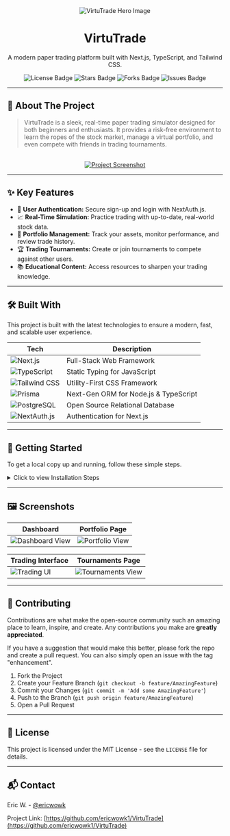 <div align="center">
  <img src="https://storage.googleapis.com/generative-ai-public-data/hosted-images/1722127027376041.png" alt="VirtuTrade Hero Image">
  <h1>VirtuTrade</h1>
  <p>A modern paper trading platform built with Next.js, TypeScript, and Tailwind CSS.</p>

  <div>
    <img src="https://img.shields.io/github/license/ericwowk1/VirtuTrade?style=for-the-badge" alt="License Badge"/>
    <img src="https://img.shields.io/github/stars/ericwowk1/VirtuTrade?style=for-the-badge&logo=github" alt="Stars Badge"/>
    <img src="https://img.shields.io/github/forks/ericwowk1/VirtuTrade?style=for-the-badge&logo=github" alt="Forks Badge"/>
    <img src="https://img.shields.io/github/issues/ericwowk1/VirtuTrade?style=for-the-badge&logo=github" alt="Issues Badge"/>
  </div>
</div>

---

## 📖 About The Project

> VirtuTrade is a sleek, real-time paper trading simulator designed for both beginners and enthusiasts. It provides a risk-free environment to learn the ropes of the stock market, manage a virtual portfolio, and even compete with friends in trading tournaments.

<br>

<div align="center">
  <a href="#"> <img src="https://via.placeholder.com/800x450.png?text=Your+App+Screenshot+Here" alt="Project Screenshot">
  </a>
</div>

---

## ✨ Key Features

-   🔐 **User Authentication:** Secure sign-up and login with NextAuth.js.
-   📈 **Real-Time Simulation:** Practice trading with up-to-date, real-world stock data.
-   💼 **Portfolio Management:** Track your assets, monitor performance, and review trade history.
-   🏆 **Trading Tournaments:** Create or join tournaments to compete against other users.
-   📚 **Educational Content:** Access resources to sharpen your trading knowledge.

---

## 🛠️ Built With

This project is built with the latest technologies to ensure a modern, fast, and scalable user experience.

| Tech                                                              | Description                              |
| ----------------------------------------------------------------- | ---------------------------------------- |
| <img src="https://img.shields.io/badge/-Next.js-000000?style=for-the-badge&logo=next.js" alt="Next.js">          | Full-Stack Web Framework                 |
| <img src="https://img.shields.io/badge/-TypeScript-3178C6?style=for-the-badge&logo=typescript" alt="TypeScript">    | Static Typing for JavaScript             |
| <img src="https://img.shields.io/badge/-Tailwind_CSS-38B2AC?style=for-the-badge&logo=tailwind-css" alt="Tailwind CSS"> | Utility-First CSS Framework              |
| <img src="https://img.shields.io/badge/-Prisma-2D3748?style=for-the-badge&logo=prisma" alt="Prisma">                | Next-Gen ORM for Node.js & TypeScript    |
| <img src="https://img.shields.io/badge/-PostgreSQL-4169E1?style=for-the-badge&logo=postgresql" alt="PostgreSQL">      | Open Source Relational Database          |
| <img src="https://img.shields.io/badge/-NextAuth.js-000000?style=for-the-badge&logo=next-auth" alt="NextAuth.js">      | Authentication for Next.js               |

---

## 🚀 Getting Started

To get a local copy up and running, follow these simple steps.

<details>
<summary>Click to view Installation Steps</summary>

### Prerequisites

Make sure you have Node.js (v18+) and npm installed on your machine.

-   npm
    ```sh
    npm install npm@latest -g
    ```

### Installation

1.  **Clone the repo**
    ```sh
    git clone [https://github.com/ericwowk1/VirtuTrade.git](https://github.com/ericwowk1/VirtuTrade.git)
    ```
2.  **Navigate to the project directory**
    ```sh
    cd VirtuTrade
    ```
3.  **Install NPM packages**
    ```sh
    npm install
    ```
4.  **Set up your environment variables**
    Create a `.env.local` file in the root of the project and add the following:
    ```env
    # See [https://www.prisma.io/docs/reference/database-reference/connection-urls](https://www.prisma.io/docs/reference/database-reference/connection-urls)
    DATABASE_URL="postgresql://USER:PASSWORD@HOST:PORT/DATABASE"

    # Generate a secret with `openssl rand -base64 32`
    NEXTAUTH_SECRET="YOUR_SECRET"
    NEXTAUTH_URL="http://localhost:3000"
    ```
5.  **Run the Prisma migrations** to sync your database schema:
    ```sh
    npx prisma migrate dev
    ```
6.  **Run the development server**
    ```sh
    npm run dev
    ```

You should now be able to access the application at [http://localhost:3000](http://localhost:3000).

</details>

---

## 🖼️ Screenshots

| Dashboard                               | Portfolio Page                          |
| --------------------------------------- | --------------------------------------- |
| <img src="https://via.placeholder.com/400x225.png?text=Dashboard+View" alt="Dashboard View"> | <img src="https://via.placeholder.com/400x225.png?text=Portfolio+View" alt="Portfolio View"> |

| Trading Interface                       | Tournaments Page                        |
| --------------------------------------- | --------------------------------------- |
| <img src="https://via.placeholder.com/400x225.png?text=Trading+UI" alt="Trading UI"> | <img src="https://via.placeholder.com/400x225.png?text=Tournaments+View" alt="Tournaments View"> |

---

## 🤝 Contributing

Contributions are what make the open-source community such an amazing place to learn, inspire, and create. Any contributions you make are **greatly appreciated**.

If you have a suggestion that would make this better, please fork the repo and create a pull request. You can also simply open an issue with the tag "enhancement".

1.  Fork the Project
2.  Create your Feature Branch (`git checkout -b feature/AmazingFeature`)
3.  Commit your Changes (`git commit -m 'Add some AmazingFeature'`)
4.  Push to the Branch (`git push origin feature/AmazingFeature`)
5.  Open a Pull Request

---

## 📄 License

This project is licensed under the MIT License - see the `LICENSE` file for details.

---

## 📬 Contact

Eric W. - [@ericwowk](https://github.com/ericwowk1)

Project Link: [https://github.com/ericwowk1/VirtuTrade](https://github.com/ericwowk1/VirtuTrade)